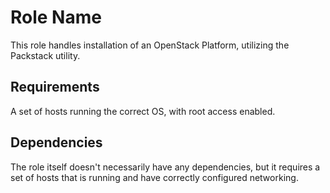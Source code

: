 Role Name
=========

This role handles installation of an OpenStack Platform, utilizing the Packstack utility.

Requirements
------------

A set of hosts running the correct OS, with root access enabled.


Dependencies
------------

The role itself doesn't necessarily have any dependencies, but it requires a set of hosts that is running and have correctly configured networking.
